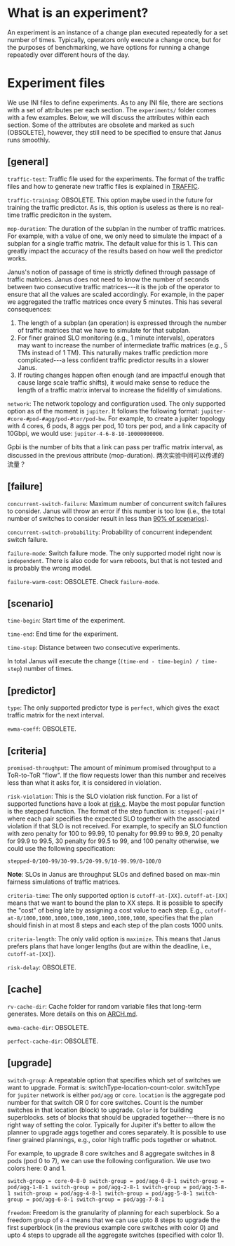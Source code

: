 # What is an experiment?

An experiment is an instance of a change plan executed repeatedly for a set
number of times.  Typically, operators only execute a change once, but for the
purposes of benchmarking, we have options for running a change repeatedly over
different hours of the day.

# Experiment files 
We use INI files to define experiments.  As to any INI file, there are sections
with a set of attributes per each section.  The `experiments/` folder comes with
a few examples.  Below, we will discuss the attributes within each section.
Some of the attributes are obsolete and marked as such (OBSOLETE), however, they
still need to be specified to ensure that Janus runs smoothly.

## [general]
`traffic-test`: Traffic file used for the experiments.  The format of the
traffic files and how to generate new traffic files is explained in
[TRAFFIC](docs/TRAFFIC.md).

`traffic-training`: OBSOLETE.  This option maybe used in the future for
training the traffic predictor.  As is, this option is useless as there is no
real-time traffic prediciton in the system.

`mop-duration`: The duration of the subplan in the number of traffic matrices.
For example, with a value of one, we only need to simulate the impact of a
subplan for a single traffic matrix. The default value for this is 1.  This can
greatly impact the accuracy of the results based on how well the predictor
works.

Janus's notion of passage of time is strictly defined through passage of traffic
matrices.  Janus does not need to know the number of seconds between two
consecutive traffic matrices---it is the job of the operator to ensure that all
the values are scaled accordingly.  For example, in the paper we aggregated the
traffic matrices once every 5 minutes.  This has several consequences:

1) The length of a subplan (an operation) is expressed through the number of
traffic matrices that we have to simulate for that subplan.
2) For finer grained SLO monitoring (e.g., 1 minute intervals), operators may
want to increase the number of intermediate traffic matrices (e.g., 5 TMs
instead of 1 TM).  This naturally makes traffic prediction more complicated---a
less confident traffic predictor results in a slower Janus.
4) If routing changes happen often enough (and are impactful enough that cause
large scale traffic shifts), it would make sense to reduce the length of a
traffic matrix interval to increase the fidelitly of simulations.

`network`:  The network topology and configuration used.  The only supported
option as of the moment is `jupiter`.  It follows the following format:
`jupiter-#core-#pod-#agg/pod-#tor/pod-bw`.  For example, to create a jupiter
topology with 4 cores, 6 pods, 8 aggs per pod, 10 tors per pod, and a link
capacity of 10Gbpi, we would use: `jupiter-4-6-8-10-10000000000`.

Gpbi is the number of bits that a link can pass per traffic matrix interval, as
discussed in the previous attribute (mop-duration).
两次实验中间可以传递的流量？

## [failure]
`concurrent-switch-failure`: Maximum number of concurrent switch failures to
consider.  Janus will throw an error if this number is too low (i.e., the
total number of switches to consider result in less than [90% of scenarios](https://github.com/SiGe/janus/blob/master/src/failure.c#54)).

`concurrent-switch-probability`: Probability of concurrent independent switch failure.

`failure-mode`: Switch failure mode.  The only supported model right now is
`independent`.  There is also code for `warm` reboots, but that is not tested
and is probably the wrong model.

`failure-warm-cost`: OBSOLETE.  Check `failure-mode`.

## [scenario]
`time-begin`: Start time of the experiment.

`time-end`: End time for the experiment.

`time-step`: Distance between two consecutive experiments.

In total Janus will execute the change (`(time-end - time-begin) / time-step`) number of times.

## [predictor]
`type`: The only supported predictor type is `perfect`, which gives the exact
traffic matrix for the next interval.

`ewma-coeff`: OBSOLETE.

## [criteria]
`promised-throughput`: The amount of minimum promised throughput to a
ToR-to-ToR "flow".  If the flow requests lower than this number and receives
less than what it asks for, it is considered in violation.

`risk-violation`: This is the SLO violation risk function.  For a list of
supported functions have a look at
[risk.c](https://github.com/SiGe/janus/blob/master/src/risk.c#L215-L227).  Maybe
the most popular function is the stepped function.  The format of the step
function is: `stepped[-pair]*` where each pair specifies the expected SLO
together with the associated violation if that SLO is not received.  For
example, to specify an SLO function with zero penalty for 100 to 99.99, 10
penalty for 99.99 to 99.9, 20 penalty for 99.9 to 99.5, 30 penalty for 99.5 to
99, and 100 penalty otherwise, we could use the following specification:

`stepped-0/100-99/30-99.5/20-99.9/10-99.99/0-100/0`

**Note**: SLOs in Janus are throughput SLOs and defined based on max-min
fairness simulations of traffic matrices.

`criteria-time`: The only supported option is `cutoff-at-[XX]`.
`cutoff-at-[XX]` means that we want to bound the plan to XX steps.  It is
possible to specify the "cost" of being late by assigning a cost value to each
step.  E.g., `cutoff-at-8/1000,1000,1000,1000,1000,1000,1000,1000`, specifies
that the plan should finish in at most 8 steps and each step of the plan costs
1000 units.


`criteria-length`: The only valid option is `maximize`.  This means that Janus
prefers plans that have longer lengths (but are within the deadline, i.e.,
`cutoff-at-[XX]`).

`risk-delay`: OBSOLETE.

## [cache]
`rv-cache-dir`: Cache folder for random variable files that long-term generates.
More details on this on [ARCH.md](docs/ARCH.md).

`ewma-cache-dir`: OBSOLETE.

`perfect-cache-dir`: OBSOLETE.

## [upgrade]

`switch-group`: A repeatable option that specifies which set of switches we want
to upgrade.  Format is: switchType-location-count-color.  switchType for
`jupiter` network is either `pod/agg` or `core`.  `location` is the aggregate
pod number for that switch OR 0 for core switches.  Count is the number switches
in that location (block) to upgrade.  `Color` is for building superblocks.
sets of blocks that should be upgraded together---there is no right way of
setting the color.  Typically for Jupiter it's better to allow the planner to
upgrade aggs together and cores separately.  It is possible to use finer grained
plannings, e.g., color high traffic pods together or whatnot.

For example, to upgrade 8 core switches and 8 aggregate switches in 8 pods (pod
0 to 7), we can use the following configuration.  We use two colors here: 0 and
1.

`
switch-group = core-0-8-0
switch-group = pod/agg-0-8-1
switch-group = pod/agg-1-8-1
switch-group = pod/agg-2-8-1
switch-group = pod/agg-3-8-1
switch-group = pod/agg-4-8-1
switch-group = pod/agg-5-8-1
switch-group = pod/agg-6-8-1
switch-group = pod/agg-7-8-1
`

`freedom`: Freedom is the granularity of planning for each superblock.  So a
freedom group of `8-4` means that we can use upto 8 steps to upgrade the first
superblock (in the previous example core switches with color 0) and upto 4 steps
to upgrade all the aggregate switches (specified with color 1).
